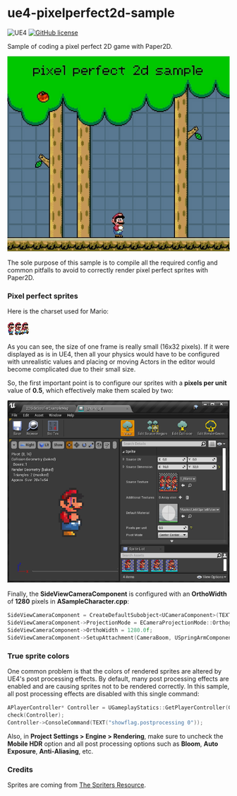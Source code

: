 # ue4-pixelperfect2d-sample

![UE4](https://img.shields.io/badge/UE4-4.25+-blue)
[![GitHub license](https://img.shields.io/badge/license-MIT-blue.svg)](https://raw.githubusercontent.com/Nauja/ue4-jetpack-sample/master/LICENSE)

Sample of coding a pixel perfect 2D game with Paper2D.

![Preview](https://github.com/Nauja/ue4-pixelperfect2d-sample/raw/master/docs/preview.gif)

The sole purpose of this sample is to compile all the required config and common
pitfalls to avoid to correctly render pixel perfect sprites with Paper2D.

### Pixel perfect sprites

Here is the charset used for Mario:

![Mario](https://github.com/Nauja/ue4-pixelperfect2d-sample/raw/master/Content/Textures/T_Mario.png)

As you can see, the size of one frame is really small (16x32 pixels). If it were displayed as is
in UE4, then all your physics would have to be configured with unrealistic values and placing or moving
Actors in the editor would become complicated due to their small size.

So, the first important point is to configure our sprites with a **pixels per unit** value of **0.5**, which effectively make them scaled by two:

![PixelsPerUnit](https://github.com/Nauja/ue4-chest2d-sample/raw/master/docs/pixelperfect_sprite.png)

Finally, the **SideViewCameraComponent** is configured with an **OrthoWidth** of **1280** pixels in **ASampleCharacter.cpp**:

```cpp
SideViewCameraComponent = CreateDefaultSubobject<UCameraComponent>(TEXT("SideViewCamera"));
SideViewCameraComponent->ProjectionMode = ECameraProjectionMode::Orthographic;
SideViewCameraComponent->OrthoWidth = 1280.0f;
SideViewCameraComponent->SetupAttachment(CameraBoom, USpringArmComponent::SocketName);
```

### True sprite colors

One common problem is that the colors of rendered sprites are altered by UE4's post processing effects.
By default, many post processing effects are enabled and are causing sprites
not to be rendered correctly. In this sample, all post processing effects are disabled
with this single command:

```cpp
APlayerController* Controller = UGameplayStatics::GetPlayerController(GetWorld(), 0);
check(Controller);
Controller->ConsoleCommand(TEXT("showflag.postprocessing 0"));
```

Also, in **Project Settings > Engine > Rendering**, make sure to uncheck the **Mobile HDR** option and all post processing options such as **Bloom**, **Auto Exposure**, **Anti-Aliasing**, etc.

### Credits

Sprites are coming from [The Spriters Resource](https://www.spriters-resource.com/).

